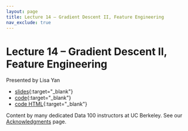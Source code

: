 ```yaml
---
layout: page
title: Lecture 14 – Gradient Descent II, Feature Engineering
nav_exclude: true
---
```


# Lecture 14 – Gradient Descent II, Feature Engineering

Presented by Lisa Yan

- [slides](https://docs.google.com/presentation/d/1KzqkvVdjwS4mhYdq8y0hFEUAOYXd4baoBYC88iieynE/edit?usp=sharing){:target="_blank"}
- [code](https://data100.datahub.berkeley.edu/hub/user-redirect/git-pull?repo=https%3A%2F%2Fgithub.com%2FDS-100%2Fsp23&branch=main&urlpath=lab%2Ftree%2Fsp23%2Flecture%2Flec14%2Flec14.ipynb){:target="_blank"}
- [code HTML](../../resources/assets/lectures/lec14/lec14.html){:target="_blank"}

Content by many dedicated Data 100 instructors at UC Berkeley. See our [Acknowledgments](../../acks) page.
